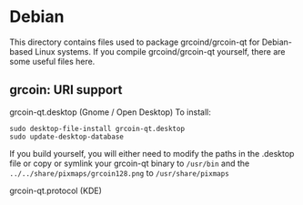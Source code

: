 # Debian

This directory contains files used to package grcoind/grcoin-qt
for Debian-based Linux systems. If you compile grcoind/grcoin-qt yourself, there are some useful files here.

## grcoin: URI support

grcoin-qt.desktop (Gnome / Open Desktop)
To install:

    sudo desktop-file-install grcoin-qt.desktop
    sudo update-desktop-database

If you build yourself, you will either need to modify the paths in
the .desktop file or copy or symlink your grcoin-qt binary to `/usr/bin`
and the `../../share/pixmaps/grcoin128.png` to `/usr/share/pixmaps`

grcoin-qt.protocol (KDE)

